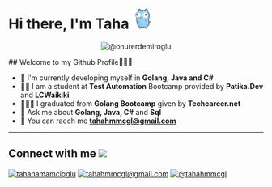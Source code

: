 # Hi there, I'm Taha <img src="https://github.com/jmhobbs/party-gopher/blob/master/dancing-gopher.gif?raw=true" width="40" height="40" />

<p align="center">
<img src="https://marcofranssen.nl/images/951957866431d77793480aba8bb624da2f6b3fb2.gif" alt="@onurerdemiroglu" height="300" width="500" />
 </p>
## Welcome to my Github Profile🙋🏽‍♀️

- 🌱 I'm currently developing myself in **Golang, Java and C#**
- 🧑‍🎓 I am a student at **Test Automation** Bootcamp provided by **Patika.Dev** and **LCWaikiki**
- 🧑🏽‍🎓 I graduated from **Golang Bootcamp** given by **Techcareer.net**
- 💬 Ask me about **Golang, Java, C#** and **Sql**
- 📧 You can raech me **tahahmmcgl@gmail.com**
- - -

<h2> Connect with me <img src='https://c.tenor.com/oE7XBnCpB2gAAAAi/rylsee-tooshytorap.gif' width="100px"> </h2>
<p align="left">
<a href="https://www.linkedin.com/in/tahahamamcioglu/" target="blank"><img align="center" src="https://raw.githubusercontent.com/rahuldkjain/github-profile-readme-generator/master/src/images/icons/Social/linked-in-alt.svg" alt="tahahamamcioglu" height="30" width="40" /></a>
<a href="mailto:tahahmmcgl@gmail.com" target="blank"><img align="center" src="https://upload.wikimedia.org/wikipedia/commons/7/7e/Gmail_icon_%282020%29.svg" alt="tahahmmcgl@gmail.com" height="30" width="40" /></a>
<a href="https://app.patika.dev/tahahmmcgl" target="blank"><img align="center" src="https://user-images.githubusercontent.com/35347777/144942844-9ea9da41-9689-416e-b1a5-5731678a500f.png" alt="@tahahmmcgl" height="30" width="50" /></a>

